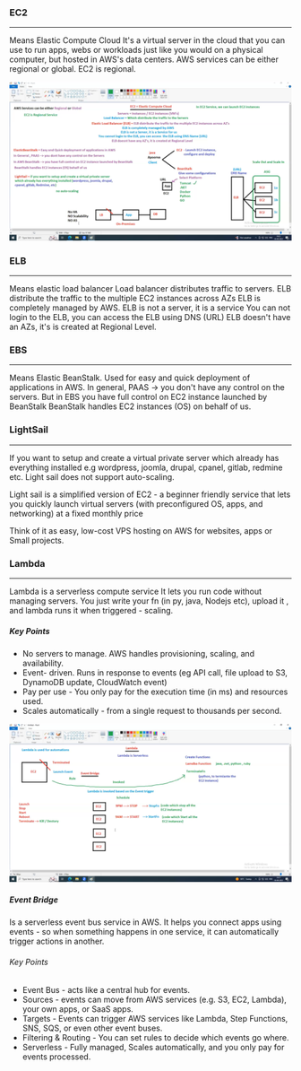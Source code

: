 
### EC2
---
Means Elastic Compute Cloud
It's a virtual server in the cloud that you can use to run apps, webs or workloads just like you would on a physical computer, but hosted in AWS's data centers.
AWS services can be  either regional or global.
EC2 is regional. 

![EC2 image](./img/9_EC2.png)

### ELB
---
Means elastic load balancer
Load balancer distributes traffic to servers.
ELB distribute the traffic to the multiple EC2 instances across AZs
ELB is completely managed by AWS.
ELB is not a server, it is a service
You can not login to the ELB,  you can access the ELB using DNS (URL)
ELB doesn't have an AZs, it's is created at Regional Level.


### EBS
---
Means Elastic BeanStalk.
Used for easy and quick deployment of applications in AWS.
In general, PAAS -> you don't have any control on the servers.
But in EBS you have full control on EC2 instance launched by BeanStalk
BeanStalk handles EC2 instances (OS) on behalf of us.


### LightSail
---
If you want to setup and create a virtual private server which already has everything installed e.g wordpress, joomla, drupal, cpanel, gitlab, redmine etc.
Light sail does not support auto-scaling.

Light sail is a simplified version of EC2 - a beginner friendly service that lets you quickly launch virtual servers (with preconfigured OS, apps, and networking) at a fixed monthly price

Think of it as easy, low-cost VPS hosting on AWS for websites, apps or Small projects.


### Lambda
---
Lambda is a serverless compute service
It lets you run code without managing servers. You just write your fn (in py, java, Nodejs etc), upload it , and lambda runs it when triggered - scaling.
##### Key Points
- No servers to manage. AWS handles provisioning, scaling, and availability.
- Event- driven. Runs in response to events (eg API call, file upload to S3, DynamoDB update, CloudWatch event)
- Pay per use - You only pay for the execution time (in ms) and resources used.
- Scales automatically - from a single request to thousands per second.

![lambda](./img/9_Lambda.png)


##### Event Bridge
Is a serverless event bus service in AWS.
It helps you connect apps using events - so when something happens in one service, it can automatically trigger actions in another.

###### Key Points
- Event Bus - acts like a central hub for events.
- Sources - events can move from AWS services (e.g. S3, EC2, Lambda), your own apps, or SaaS apps.
- Targets - Events can trigger AWS services like Lambda, Step Functions, SNS, SQS, or even other event buses.
- Filtering & Routing - You can set rules to decide which events go where.
- Serverless - Fully managed, Scales automatically, and you only pay for events processed.